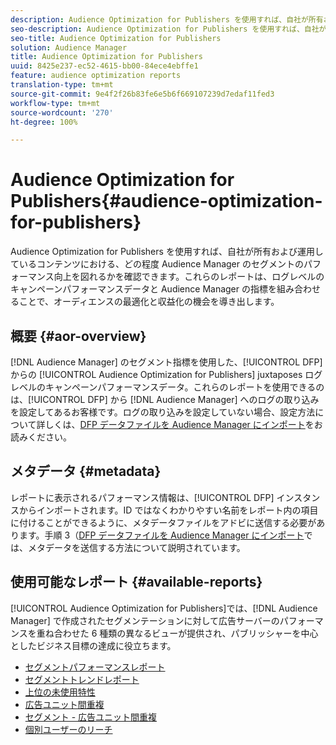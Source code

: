 ```yaml
---
description: Audience Optimization for Publishers を使用すれば、自社が所有および運用しているコンテンツにおける、どの程度 Audience Manager のセグメントのパフォーマンス向上を図れるかを確認できます。これらのレポートは、ログレベルのキャンペーンパフォーマンスデータと Audience Manager の指標を組み合わせることで、オーディエンスの最適化と収益化の機会を導き出します。
seo-description: Audience Optimization for Publishers を使用すれば、自社が所有および運用しているコンテンツにおける、どの程度 Audience Manager のセグメントのパフォーマンス向上を図れるかを確認できます。これらのレポートは、ログレベルのキャンペーンパフォーマンスデータと Audience Manager の指標を組み合わせることで、オーディエンスの最適化と収益化の機会を導き出します。
seo-title: Audience Optimization for Publishers
solution: Audience Manager
title: Audience Optimization for Publishers
uuid: 8425e237-ec52-4615-bb00-84ece4ebffe1
feature: audience optimization reports
translation-type: tm+mt
source-git-commit: 9e4f2f26b83fe6e5b6f669107239d7edaf11fed3
workflow-type: tm+mt
source-wordcount: '270'
ht-degree: 100%

---
```



# Audience Optimization for Publishers{#audience-optimization-for-publishers}

Audience Optimization for Publishers を使用すれば、自社が所有および運用しているコンテンツにおける、どの程度 Audience Manager のセグメントのパフォーマンス向上を図れるかを確認できます。これらのレポートは、ログレベルのキャンペーンパフォーマンスデータと Audience Manager の指標を組み合わせることで、オーディエンスの最適化と収益化の機会を導き出します。

## 概要 {#aor-overview}

[!DNL Audience Manager] のセグメント指標を使用した、[!UICONTROL DFP] からの [!UICONTROL Audience Optimization for Publishers] juxtaposes ログレベルのキャンペーンパフォーマンスデータ。これらのレポートを使用できるのは、[!UICONTROL DFP] から [!DNL Audience Manager] へのログの取り込みを設定してあるお客様です。ログの取り込みを設定していない場合、設定方法について詳しくは、[DFP データファイルを Audience Manager にインポート](import-dfp.md)をお読みください。

## メタデータ {#metadata}

レポートに表示されるパフォーマンス情報は、[!UICONTROL DFP] インスタンスからインポートされます。ID ではなくわかりやすい名前をレポート内の項目に付けることができるように、メタデータファイルをアドビに送信する必要があります。手順 3（[DFP データファイルを Audience Manager にインポート](../../../reporting/audience-optimization-reports/aor-publishers/import-dfp.md)では、メタデータを送信する方法について説明されています。

## 使用可能なレポート {#available-reports}

[!UICONTROL Audience Optimization for Publishers]では、[!DNL Audience Manager] で作成されたセグメンテーションに対して広告サーバーのパフォーマンスを重ね合わせた 6 種類の異なるビューが提供され、パブリッシャーを中心としたビジネス目標の達成に役立ちます。

+ [セグメントパフォーマンスレポート](publisher-segment-performance.md)
+ [セグメントトレンドレポート](publisher-segment-trends.md)
+ [上位の未使用特性](publisher-top-unused-traits.md)
+ [広告ユニット間重複](publisher-ad-unit-overlap.md)
+ [セグメント - 広告ユニット間重複](publisher-segment-ad-unit-overlap.md)
+ [個別ユーザーのリーチ](publisher-unique-reach.md)
